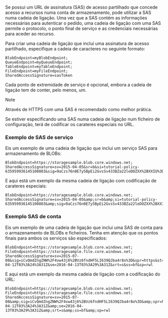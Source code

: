 Se possui um URL de assinatura (SAS) de acesso partilhado que concede acesso a recursos numa conta de armazenamento, pode utilizar a SAS numa cadeia de ligação. Uma vez que a SAS contém as informações necessárias para autenticar o pedido, uma cadeia de ligação com uma SAS permite o protocolo, o ponto final de serviço e as credenciais necessárias para aceder ao recurso.

Para criar uma cadeia de ligação que inclui uma assinatura de acesso partilhado, especifique a cadeia de caracteres no seguinte formato:

```
BlobEndpoint=myBlobEndpoint;
QueueEndpoint=myQueueEndpoint;
TableEndpoint=myTableEndpoint;
FileEndpoint=myFileEndpoint;
SharedAccessSignature=sasToken
```

Cada ponto de extremidade de serviço é opcional, embora a cadeia de ligação tem de conter, pelo menos, um.

> [!NOTE]
> Através de HTTPS com uma SAS é recomendado como melhor prática.
>
> Se estiver especificando uma SAS numa cadeia de ligação num ficheiro de configuração, terá de codificar os carateres especiais no URL.
>
>

### <a name="service-sas-example"></a>Exemplo de SAS de serviço
Eis um exemplo de uma cadeia de ligação que inclui um serviço SAS para armazenamento de BLOBs:

```
BlobEndpoint=https://storagesample.blob.core.windows.net;
SharedAccessSignature=sv=2015-04-05&sr=b&si=tutorial-policy-635959936145100803&sig=9aCzs76n0E7y5BpEi2GvsSv433BZa22leDOZXX%2BXXIU%3D
```

E aqui está um exemplo da mesma cadeia de ligação com codificação de carateres especiais:

```
BlobEndpoint=https://storagesample.blob.core.windows.net;
SharedAccessSignature=sv=2015-04-05&amp;sr=b&amp;si=tutorial-policy-635959936145100803&amp;sig=9aCzs76n0E7y5BpEi2GvsSv433BZa22leDOZXX%2BXXIU%3D
```

### <a name="account-sas-example"></a>Exemplo SAS de conta
Eis um exemplo de uma cadeia de ligação que inclui uma SAS de conta para o armazenamento de BLOBs e ficheiros. Tenha em atenção que os pontos finais para ambos os serviços são especificados:

```
BlobEndpoint=https://storagesample.blob.core.windows.net;
FileEndpoint=https://storagesample.file.core.windows.net;
SharedAccessSignature=sv=2015-07-08&sig=iCvQmdZngZNW%2F4vw43j6%2BVz6fndHF5LI639QJba4r8o%3D&spr=https&st=2016-04-12T03%3A24%3A31Z&se=2016-04-13T03%3A29%3A31Z&srt=s&ss=bf&sp=rwl
```

E aqui está um exemplo da mesma cadeia de ligação com a codificação do URL:

```
BlobEndpoint=https://storagesample.blob.core.windows.net;
FileEndpoint=https://storagesample.file.core.windows.net;
SharedAccessSignature=sv=2015-07-08&amp;sig=iCvQmdZngZNW%2F4vw43j6%2BVz6fndHF5LI639QJba4r8o%3D&amp;spr=https&amp;st=2016-04-12T03%3A24%3A31Z&amp;se=2016-04-13T03%3A29%3A31Z&amp;srt=s&amp;ss=bf&amp;sp=rwl
```

